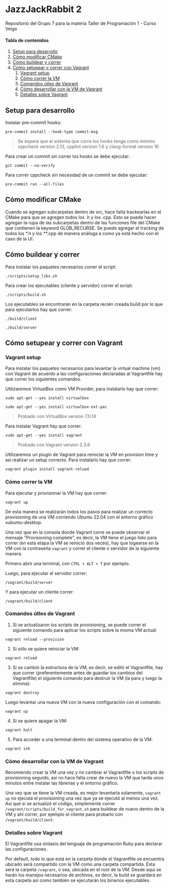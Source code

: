 # JazzJackRabbit 2

Repositorio del Grupo 7 para la materia Taller de Programación 1 - Curso Veiga

#### Tabla de contenidos

1. [Setup para desarrollo](#Setup-para-desarrollo)
1. [Cómo modificar CMake](#Cómo-modificar-CMake)
1. [Cómo buildear y correr](#Cómo-buildear-y-correr)
1. [Cómo setupear y correr con Vagrant](#Cómo-setupear-y-correr-con-Vagrant)
   1. [Vagrant setup](#Vagrant-setup)
   1. [Cómo correr la VM](#Cómo-correr-la-VM)
   1. [Comandos útles de Vagrant](#Comandos-útles-de-Vagrant)
   1. [Cómo desarrollar con la VM de Vagrant](#Cómo-desarrollar-con-la-VM-de-Vagrant)
   1. [Detalles sobre Vagrant](#Detalles-sobre-Vagrant)

## Setup para desarrollo

Instalar pre-commit hooks:

```shell
pre-commit install --hook-type commit-msg
```

> Se espera que el sistema que corra los hooks tenga como mínimo cppcheck version 2.13, cpplint version 1.6 y clang-format version 16

Para crear un commit sin correr los hooks se debe ejecutar:

```shell
git commit --no-verify
```

Para correr cppcheck sin necesidad de un commit se debe ejecutar:

```shell
pre-commit run --all-files
```

## Cómo modificar CMake

Cuando se agregan subcarpetas dentro de src, hace falta trackearlas en el CMake para que se agregen todos los .h y los .cpp. Esto se puede hacer agregan la rupa de las subcarpetas dentro de las funciones file del CMake que contienen la keyword GLOB_RECURSE. Se puede agregar el tracking de todos los \*.h y los \*\*.cpp de manera análoga a como ya está hecho con el caso de la UI.

## Cómo buildear y correr

Para instalar los paquetes necesarios correr el script:

```shell
./scripts/setup_libs.sh
```

Para crear los ejecutables (cliente y servidor) correr el script:

```shell
./scripts/build.sh
```

Los ejecutables se encontrarán en la carpeta recién creada build por lo que para ejecutarlos hay que correr:

```shell
./build/client
```

```shell
./build/server
```

## Cómo setupear y correr con Vagrant

### Vagrant setup

Para instalar los paquetes necesarios para levantar la virtual machine (vm) con Vagrant de acuerdo a las configuraciones declaradas al Vagrantfile hay que correr los siguientes comandos.

Utilizaremos VirtualBox como VM Provider, para instalarlo hay que correr:

```shell
sudo apt-get --yes install virtualbox
```

```shell
sudo apt-get --yes install virtualbox-ext-pac
```

> Probado con VirtualBox version 7.0.14

Para instalar Vagrant hay que correr:

```shell
sudo apt-get --yes install vagrant
```

> Probado con Vagrant version 2.3.6

Utilizaremos un plugin de Vagrant para reiniciar la VM en provision time y así realizar un setup correcto. Para instalarlo hay que correr:

```shell
vagrant plugin install vagrant-reload
```

### Cómo correr la VM

Para ejecutar y provisionar la VM hay que correr:

```shell
vagrant up
```

De esta manera se realizarán todos los pasos para realizar un correcto provisioning de una VM corriendo Ubuntu 22.04 con el entorno gráfico xubuntu-desktop.

Una vez que en la consola donde Vagrant corre se puede observar el mensaje "Provisioning complete", es decir, la VM tiene el juego listo para correr (en esta etapa la VM se reinició dos veces), hay que logearse en la VM con la contraseña `vagrant` y correr el cliente o servidor de la siguiente manera.

Primero abrir una terminal, con `CTRL + ALT + T` por ejemplo.

Luego, para ejecutar el servidor correr:

```shell
/vagrant/build/server
```

Y para ejecutar un cliente correr:

```shell
/vagrant/build/client
```

### Comandos útles de Vagrant

1. Si se actualizaron los scripts de provisioning, se puede correr el siguiente comando para aplicar los scripts sobre la misma VM actual:

```shell
vagrant reload --provision
```

2. Si sólo se quiere reiniciar la VM:

```shell
vagrant reload
```

3. Si se cambió la estructura de la VM, es decir, se editó el Vagrantfile, hay que correr (preferentemente antes de guardar los cambios del Vagrantfile) el siguiente comando para destruir la VM (la para y luego la elimina):

```shell
vagrant destroy
```

Luego levantar una nueva VM con la nueva configuración con el comando:

```shell
vagrant up
```

4. Si se quiere apagar la VM:

```shell
vagrant halt
```

5. Para acceder a una terminal dentro del sistema operativo de la VM:

```shell
vagrant ssh
```

### Cómo desarrollar con la VM de Vagrant

Recomiendo crear la VM una vez y no cambiar el Vagrantfile o los scripts de provisioning seguido, así no hace falta crear de nuevo la VM que tarda unos minutos entre instalar las librerías y el entorno gráfico.

Una vez que se tiene la VM creada, es mejor levantarla solamente, `vagrant up` no ejecuta el provisioning una vez que ya se ejecutó al menos una vez. Así que si se actualizó el código, simplemente correr `/vagrant/scripts/build_for_vagrant.sh` para buildear de nuevo dentro de la VM y ahí correr, por ejemplo el cliente para probarlo con `/vagrant/build/client`.

### Detalles sobre Vagrant

El Vagrantfile usa sintaxis del lenguaje de programación Ruby para declarar las configuraciones.

Por default, todo lo que está en la carpeta donde el Vagrantfile se encuentra ubicado será compartido con la VM como una carpeta compartida. Ésta será la carpeta `/vagrant`, o sea, ubicada en el root de la VM. Desde aquí se harán los manejos necesarios de archivos, es decir, la build se guardará en esta carpeta así como también se ejecutarán los binarios ejecutables.
